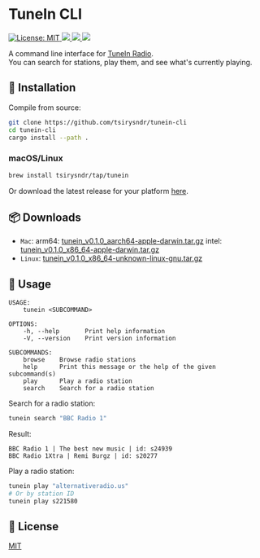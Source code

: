 # TuneIn CLI

<p>
  <a href="LICENSE" target="./LICENSE">
    <img alt="License: MIT" src="https://img.shields.io/badge/License-MIT-blue.svg" />
  </a>
  <a href="https://crates.io/crates/tunein-cli" target="_blank">
    <img src="https://img.shields.io/crates/v/tunein-cli.svg" />
  </a>
  
  <a href="https://crates.io/crates/tunein-cli" target="_blank">
    <img src="https://img.shields.io/crates/dr/tunein-cli" />
  </a>
  
  <a href="https://docs.rs/tunein-cli" target="_blank">
    <img src="https://docs.rs/tunein-cli/badge.svg" />
  </a>
</p>

A command line interface for [TuneIn Radio](https://tunein.com).<br />
You can search for stations, play them, and see what's currently playing.

## 🚚 Installation

Compile from source:
```bash
git clone https://github.com/tsirysndr/tunein-cli
cd tunein-cli
cargo install --path .
```

### macOS/Linux

```bash
brew install tsirysndr/tap/tunein
```
Or download the latest release for your platform [here](https://github.com/tsirysndr/tunein-cli/releases).

## 📦 Downloads
- `Mac`: arm64: [tunein_v0.1.0_aarch64-apple-darwin.tar.gz](https://github.com/tsirysndr/tunein-cli/releases/download/v0.1.0/tunein_v0.1.0_aarch64-apple-darwin.tar.gz) intel: [tunein_v0.1.0_x86_64-apple-darwin.tar.gz](https://github.com/tsirysndr/tunein-cli/releases/download/v0.1.0/tunein_v0.1.0_x86_64-apple-darwin.tar.gz)
- `Linux`: [tunein_v0.1.0_x86_64-unknown-linux-gnu.tar.gz](https://github.com/tsirysndr/tunein-cli/releases/download/v0.1.0/tunein_v0.1.0_x86_64-unknown-linux-gnu.tar.gz)
## 🚀 Usage
```
USAGE:
    tunein <SUBCOMMAND>

OPTIONS:
    -h, --help       Print help information
    -V, --version    Print version information

SUBCOMMANDS:
    browse    Browse radio stations
    help      Print this message or the help of the given subcommand(s)
    play      Play a radio station
    search    Search for a radio station
```

Search for a radio station:
```bash
tunein search "BBC Radio 1"
```
Result:
```
BBC Radio 1 | The best new music | id: s24939
BBC Radio 1Xtra | Remi Burgz | id: s20277
```

Play a radio station:
```bash
tunein play "alternativeradio.us"
# Or by station ID
tunein play s221580
```


## 📝 License
[MIT](LICENSE)
